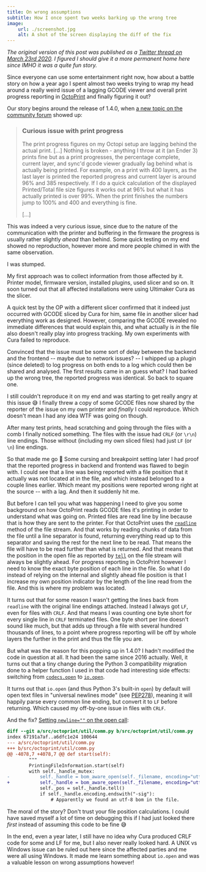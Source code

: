 ```yaml
---
title: On wrong assumptions
subtitle: How I once spent two weeks barking up the wrong tree
image:
    url: ./screenshot.jpg
    alt: A shot of the screen displaying the diff of the fix
---
```


*The original version of this post was published as a [Twitter thread on March 23rd 2020](https://twitter.com/foosel/status/1242121324438355974). I figured I should give it a more permanent home here since IMHO it was a quite fun story.*

Since everyone can use some entertainment right now, how about a battle story on how a year ago I spent almost two weeks trying to wrap my head around a really weird issue of a lagging GCODE viewer and overall print progress reporting in [OctoPrint](https://octoprint.org) and finally figuring it out?

Our story begins around the release of 1.4.0, when [a new topic on the community forum](https://community.octoprint.org/t/curious-issue-with-print-progress/16304) showed up:

> ### Curious issue with print progress 
>
> The print progress figures on my Octopi setup are lagging behind the actual print. [...] Nothing is broken - anything I throw at it (an Ender 3) prints fine but as a print progresses, the percentage complete, current layer, and sync'd gcode viewer gradually lag behind what is actually being printed. For example, on a print with 400 layers, as the last layer is printed the reported progress and current layer is around 96% and 385 respectively. If I do a quick calculation of the displayed Printed/Total file size figures it works out at 96% but what it has actually printed is over 99%. When the print finishes the numbers jump to 100% and 400 and everything is fine.
>
> [...]

This was indeed a very curious issue, since due to the nature of the communication with the printer and buffering in the firmware the progress is usually rather slightly *ahead* than behind. Some quick testing on my end showed no reproduction, however more and more people chimed in with the same observation. 

I was stumped.

My first approach was to collect information from those affected by it. Printer model, firmware version, installed plugins, used slicer and so on. It soon turned out that all affected installations were using Ultimaker Cura as the slicer.

A quick test by the OP with a different slicer confirmed that it indeed just occurred with GCODE sliced by Cura for him, same file in another slicer had everything work as designed. However, comparing the GCODE revealed no immediate differences that would explain this, and what actually is *in* the file also doesn't really play into progress tracking. My own experiments with Cura failed to reproduce.

Convinced that the issue must be some sort of delay between the backend and the frontend -- maybe due to network issues? -- I whipped up a plugin (since deleted) to log progress on both ends to a log which could then be shared and analysed. The first results came in an guess what? I had barked up the wrong tree, the reported progress was identical. So back to square one.

I still couldn't reproduce it on my end and was starting to get really angry at this issue 😅 I finally threw a copy of some GCODE files now shared by the reporter of the issue on my own printer and *finally* I could reproduce. Which doesn't mean I had any idea WTF was going on though.

After many test prints, head scratching and going through the files with a comb I finally noticed something. The files with the issue had `CRLF` (or `\r\n`) line endings. Those without (including my own sliced files) had just `LF` (or `\n`) line endings.

So that made me go 🤨 Some cursing and breakpoint setting later I had proof that the reported progress in backend and frontend was flawed to begin with. I could see that a line was being reported with a file position that it actually was not located at in the file, and which instead belonged to a couple lines earlier. Which meant my positions were reported wrong right at the source -- with a lag. And then it suddenly hit me.

But before I can tell you what was happening I need to give you some background on how OctoPrint reads GCODE files it's printing in order to understand what was going on. Printed files are read line by line because that is how they are sent to the printer. For that OctoPrint uses the [`readline`](https://docs.python.org/3/library/io.html?highlight=readline#io.IOBase.readline) method of the file stream. And that works by reading chunks of data from the file until a line separator is found, returning everything read up to this separator and saving the rest for the next line to be read. That means the file will have to be read further than what is returned. And that means that the position in the open file as reported by [`tell`](https://docs.python.org/3/library/io.html?highlight=readline#io.IOBase.tell) on the file stream will always be slightly ahead. For progress reporting in OctoPrint however I need to know the exact byte position of each line in the file. So what I do instead of relying on the internal and slightly ahead file position is that I increase my own position indicator by the length of the line read from the file. And this is where my problem was located. 

It turns out that for some reason I wasn't getting the lines back from `readline` with the original line endings attached. Instead I always got `LF`, even for files with `CRLF`. And that means I was counting one byte short for every single line in `CRLF` terminated files. One byte short per line doesn't sound like much, but that adds up through a file with several hundred thousands of lines, to a point where progress reporting will be off by whole layers the further in the print and thus the file you are.

But what was the reason for this popping up in 1.4.0? I hadn't modified the code in question at all. It had been the same since 2016 actually. Well, it turns out that a tiny change during the Python 3 compatibility migration done to a helper function I used in that code had interesting side effects: switching from [`codecs.open`](https://docs.python.org/3/library/codecs.html#codecs.open) to [`io.open`](https://docs.python.org/3/library/io.html#io.open). 

It turns out that `io.open` (and thus Python 3's built-in `open`) by default will open text files in "universal newlines mode" (see [PEP278](https://www.python.org/dev/peps/pep-0278/)), meaning it will happily parse every common line ending, but convert it to `LF` before returning. Which caused my off-by-one issue in files with `CRLF`.

And the fix? [Setting `newline=""` on the open call](https://github.com/foosel/OctoPrint/commit/27bbab9582eb3a1a9fca8f2b203e88b1682fcdc5): 

``` diff
diff --git a/src/octoprint/util/comm.py b/src/octoprint/util/comm.py
index 67191a7af..a6dfc1e24 100644
--- a/src/octoprint/util/comm.py
+++ b/src/octoprint/util/comm.py
@@ -4078,7 +4078,7 @@ def start(self):
 		"""
 		PrintingFileInformation.start(self)
 		with self._handle_mutex:
-			self._handle = bom_aware_open(self._filename, encoding="utf-8", errors="replace")
+			self._handle = bom_aware_open(self._filename, encoding="utf-8", errors="replace", newline="")
 			self._pos = self._handle.tell()
 			if self._handle.encoding.endswith("-sig"):
 				# Apparently we found an utf-8 bom in the file.
```

The moral of the story? Don't trust your file position calculations. I could have saved myself a lot of time on debugging this if I had just looked there *first* instead of assuming this code to be fine 😅

In the end, even a year later, I still have no idea why Cura produced CRLF code for some and LF for me, but I also never really looked hard. A UNIX vs Windows issue can be ruled out here since the affected parties and me were all using Windows. It made me learn something about `io.open` and was a valuable lesson on wrong assumptions however!